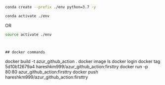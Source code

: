 ```bash
conda create --prefix ./env python=3.7 -y
```

```bash
conda activate ./env
```
OR
```bash
source activate ./env
```
```


## docker commands

```

docker build -t azur_github_action .
docker image ls
docker login
docker tag 5d10b12679a4 hareshkm999/azur_github_action:firsttry
docker run -p 80:80 azur_github_action:firsttry
docker push hareshkm999/azur_github_action:firsttry
```